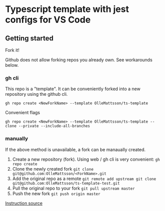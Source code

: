 # Typescript template with jest configs for VS Code

## Getting started

Fork it!

Github does not allow forking repos you already own. See workarounds below.

### gh cli

This repo is a "template". It can be conveniently forked into a new repository using the github cli.

`gh repo create <NewForkName> --template OlleMattsson/ts-template`

Convenient flags

`gh repo create <NewForkName> --template OlleMattsson/ts-template --clone --private --include-all-branches`

### manually
If the above method is unavailable, a fork can be manaually created.

1. Create a new repository (fork). Using web / gh cli is very convenient: `gh repo create`
2. Clone the newly created fork `git clone git@github.com:OlleMattsson/<ForkName>.git`
3. Add the original repo as a remote `git remote add upstream git clone git@github.com:OlleMattsson/ts-template-test.git`
4. Pull the original repo to your fork `git pull upstream master`
5. Push the new fork `git push origin master`

[Instruction source](https://deanmalone.net/post/how-to-fork-your-own-repo-on-github)
